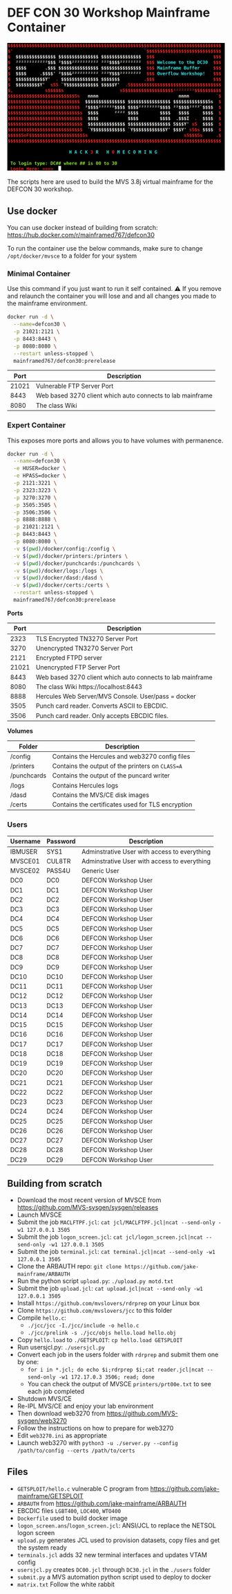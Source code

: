 # DEF CON 30 Workshop Mainframe Container

![DEFCON MAINFRAME](/screenshot.png?raw=true "DEF CON 30")

The scripts here are used to build the MVS 3.8j virtual mainframe for the DEFCON 30 workshop. 

## Use docker

You can use docker instead of building from scratch: https://hub.docker.com/r/mainframed767/defcon30

To run the container use the below commands, make sure to change `/opt/docker/mvsce` to a folder for your system

### Minimal Container
Use this command if you just want to run it self contained. :warning: If you remove and relaunch the container
you will lose and and all changes you made to the mainframe environment.

```bash
docker run -d \
  --name=defcon30 \
  -p 21021:2121 \
  -p 8443:8443 \
  -p 8080:8080 \
  --restart unless-stopped \
  mainframed767/defcon30:prerelease
```

| Port  | Description                                                |
|-------|------------------------------------------------------------|
| 21021 | Vulnerable FTP Server Port                                 |
| 8443  | Web based 3270 client which auto connects to lab mainframe |
| 8080  | The class Wiki                                             |

### Expert Container

This exposes more ports and allows you to have volumes with permanence.

```bash
docker run -d \
  --name=defcon30 \
  -e HUSER=docker \
  -e HPASS=docker \
  -p 2121:3221 \
  -p 2323:3223 \
  -p 3270:3270 \
  -p 3505:3505 \
  -p 3506:3506 \
  -p 8888:8888 \
  -p 21021:2121 \
  -p 8443:8443 \
  -p 8080:8080 \
  -v $(pwd)/docker/config:/config \
  -v $(pwd)/docker/printers:/printers \
  -v $(pwd)/docker/punchcards:/punchcards \
  -v $(pwd)/docker/logs:/logs \
  -v $(pwd)/docker/dasd:/dasd \
  -v $(pwd)/docker/certs:/certs \
  --restart unless-stopped \
  mainframed767/defcon30:prerelease
```

**Ports**

| Port  | Description                                                |
|-------|------------------------------------------------------------|
| 2323  | TLS Encrypted TN3270 Server Port                           |
| 3270  | Unencrypted TN3270 Server Port                             |
| 2121  | Encrypted FTPD server                                      |
| 21021 | Unencrypted FTP Server Port                                |
| 8443  | Web based 3270 client which auto connects to lab mainframe |
| 8080  | The class Wiki https://localhost:8443                      |
| 8888  | Hercules Web Server/MVS Console. User/pass = docker        |
| 3505  | Punch card reader. Converts ASCII to EBCDIC.               |
| 3506  | Punch card reader. Only accepts EBCDIC files.              |

**Volumes**

| Folder      | Description                                       |
|-------------|---------------------------------------------------|
| /config     | Contains the Hercules and web3270 config files    |
| /printers   | Contains the output of the printers on `CLASS=A`  |
| /punchcards | Contains the output of the puncard writer         |
| /logs       | Contains Hercules logs                            |
| /dasd       | Contains the MVS/CE disk images                   |
| /certs      | Contains the certificates used for TLS encryption |

### Users

| Username | Password | Description                                  |
|----------|----------|----------------------------------------------|
| IBMUSER  | SYS1     | Adminstrative User with access to everything |
| MVSCE01  | CUL8TR   | Adminstrative User with access to everything |
| MVSCE02  | PASS4U   | Generic User                                 |
| DC0      | DC0      | DEFCON Workshop User                         |
| DC1      | DC1      | DEFCON Workshop User                         |
| DC2      | DC2      | DEFCON Workshop User                         |
| DC3      | DC3      | DEFCON Workshop User                         |
| DC4      | DC4      | DEFCON Workshop User                         |
| DC5      | DC5      | DEFCON Workshop User                         |
| DC6      | DC6      | DEFCON Workshop User                         |
| DC7      | DC7      | DEFCON Workshop User                         |
| DC8      | DC8      | DEFCON Workshop User                         |
| DC9      | DC9      | DEFCON Workshop User                         |
| DC10     | DC10     | DEFCON Workshop User                         |
| DC11     | DC11     | DEFCON Workshop User                         |
| DC12     | DC12     | DEFCON Workshop User                         |
| DC13     | DC13     | DEFCON Workshop User                         |
| DC14     | DC14     | DEFCON Workshop User                         |
| DC15     | DC15     | DEFCON Workshop User                         |
| DC16     | DC16     | DEFCON Workshop User                         |
| DC17     | DC17     | DEFCON Workshop User                         |
| DC18     | DC18     | DEFCON Workshop User                         |
| DC19     | DC19     | DEFCON Workshop User                         |
| DC20     | DC20     | DEFCON Workshop User                         |
| DC21     | DC21     | DEFCON Workshop User                         |
| DC22     | DC22     | DEFCON Workshop User                         |
| DC23     | DC23     | DEFCON Workshop User                         |
| DC24     | DC24     | DEFCON Workshop User                         |
| DC25     | DC25     | DEFCON Workshop User                         |
| DC26     | DC26     | DEFCON Workshop User                         |
| DC27     | DC27     | DEFCON Workshop User                         |
| DC28     | DC28     | DEFCON Workshop User                         |
| DC29     | DC29     | DEFCON Workshop User                         |



## Building from scratch

- Download the most recent version of MVSCE from https://github.com/MVS-sysgen/sysgen/releases
- Launch MVSCE
- Submit the job `MACLFTPF.jcl`: `cat jcl/MACLFTPF.jcl|ncat --send-only -w1 127.0.0.1 3505`
- Submit the job `logon_screen.jcl`: `cat jcl/logon_screen.jcl|ncat --send-only -w1 127.0.0.1 3505`
- Submit the job `terminal.jcl`: `cat terminal.jcl|ncat --send-only -w1 127.0.0.1 3505`
- Clone the ARBAUTH repo: `git clone https://github.com/jake-mainframe/ARBAUTH`
- Run the python script `upload.py`: `./upload.py motd.txt`
- Submit the job `upload.jcl`: `cat upload.jcl|ncat --send-only -w1 127.0.0.1 3505`
- Install `https://github.com/mvslovers/rdrprep` on your Linux box
- Clone `https://github.com/mvslovers/jcc` to this folder
- Compile `hello.c`:
    - `./jcc/jcc -I./jcc/include -o hello.c`
    - `./jcc/prelink -s ./jcc/objs hello.load hello.obj`
- Copy `hello.load` to `./GETSPLOIT`: `cp hello.load GETSPLOIT`
- Run usersjcl.py: `./usersjcl.py`
- Convert each job in the users folder with `rdrprep` and submit them one by one:
    - `for i in *.jcl; do echo $i;rdrprep $i;cat reader.jcl|ncat --send-only -w1 172.17.0.3 3506; read; done`
    - You can check the output of MVSCE `printers/prt00e.txt` to see each job completed
- Shutdown MVS/CE
- Re-IPL MVS/CE and enjoy your lab environment
- Then download web3270 from https://github.com/MVS-sysgen/web3270
- Follow the instructions on how to prepare for web3270
- Edit `web3270.ini` as appropriate
- Launch web3270 with `python3 -u ./server.py --config /path/to/config --certs /path/to/certs`

## Files

- `GETSPLOIT/hello.c` vulnerable C program from https://github.com/jake-mainframe/GETSPLOIT
- `ARBAUTH` from https://github.com/jake-mainframe/ARBAUTH
- EBCDIC files `LGBT400`, `LOC400`, `WTO400`
- `Dockerfile` used to build docker image
- `logon_screen.ans`/`logon_screen.jcl`: ANSI/JCL to replace the NETSOL logon screen
- `upload.py` generates JCL used to provision datasets, copy files and get the system ready
- `terminals.jcl` adds 32 new terminal interfaces and updates VTAM config
- `usersjcl.py` creates `DC00.jcl` through `DC30.jcl` in the `./users` folder
- `submit.py` a MVS automation python script used to deploy to docker
- `matrix.txt` Follow the white rabbit


